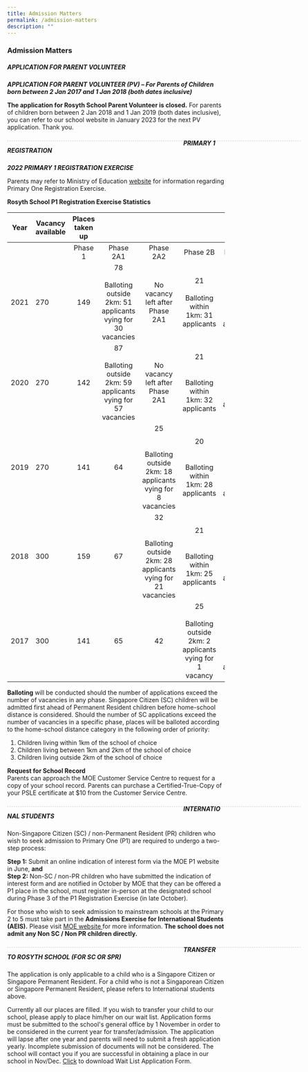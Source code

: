 ```yaml
---
title: Admission Matters
permalink: /admission-matters
description: ""
---
```

### Admission Matters

##### APPLICATION FOR PARENT VOLUNTEER  


***APPLICATION FOR PARENT VOLUNTEER (PV) – For Parents of Children born between 2 Jan 2017 and 1 Jan 2018 (both dates inclusive)***

**The application for Rosyth School Parent Volunteer is closed.** For parents of children born between 2 Jan 2018 and 1 Jan 2019 (both dates inclusive), you can refer to our school website in January 2023 for the next PV application. Thank you.

<div style="line-height: 19.6px; width: 408px; float: left;"><div style="margin-top: 8px; margin-bottom: 8px; line-height: 19.6px; width: 680px; border-bottom: 1px dashed rgb(204, 204, 204); height: 1px; clear: both;"></div></div>

##### PRIMARY 1 REGISTRATION

***2022 PRIMARY 1 REGISTRATION EXERCISE***

Parents may refer to Ministry of Education [website](https://www.moe.gov.sg/primary/p1-registration/registration-phases-key-dates) for information regarding Primary One Registration Exercise.  


**Rosyth School P1 Registration Exercise Statistics**

| Year | Vacancy available | Places taken up |  |  |  |  |
|---|---|:---:|:---:|:---:|:---:|:---:|
|   |   | Phase 1 | Phase 2A1 | Phase 2A2 | Phase 2B | Phase 2C |
| 2021 | 270 | 149 | 78<br> <br>Balloting outside 2km: 51 applicants  vying for 30 vacancies |  No<br>vacancy left after Phase 2A1 | 21<br> <br>Balloting within 1km: 31 applicants | 22<br> <br>Balloting within 1km: 99 applicants |
| 2020 | 270  |  142 |  87<br><br>Balloting outside 2km: 59 applicants vying for 57 vacancies |  No<br>vacancy left after Phase 2A1 |  21<br><br><br>Balloting within 1km: 32 applicants | 20 <br><br>Balloting within 1km: 93 applicants  |
|  2019 | 270  |  141 | 64  |  25<br><br><br>Balloting outside 2km: 18 applicants vying for 8 vacancies |  20<br><br><br>Balloting within 1km: 28 applicants |  20<br><br><br>Balloting within 1km: 76 applicants |
|  2018 | 300  | 159  | 67  |  32<br><br><br>Balloting outside 2km: 28 applicants vying for 21 vacancies |  21<br><br><br>Balloting within 1km: 25 applicants | 21 <br><br>Balloting within 1km: 100 applicants |
|  2017 | 300  | 141  | 65  |  42 | 25<br><br>Balloting outside 2km: 2 applicants vying for 1 vacancy   | 27  <br><br><br>Balloting within 1km: 86 applicants |

**Balloting** will be conducted should the number of applications exceed the number of vacancies in any phase. Singapore Citizen (SC) children will be admitted first ahead of Permanent Resident children before home-school distance is considered. Should the number of SC applications exceed the number of vacancies in a specific phase, places will be balloted according to the home-school distance category in the following order of priority: 
1)  Children living within 1km of the school of choice 
2) Children living between 1km and 2km of the school of choice 
3) Children living outside 2km of the school of choice 


**Request for School Record** <br>
Parents can approach the MOE Customer Service Centre to request for a copy of your school record. Parents can purchase a Certified-True-Copy of your PSLE certificate at $10 from the Customer Service Centre.

<div style="line-height: 19.6px; width: 408px; float: left;"><div style="margin-top: 8px; margin-bottom: 8px; line-height: 19.6px; width: 680px; border-bottom: 1px dashed rgb(204, 204, 204); height: 1px; clear: both;"></div></div>

##### INTERNATIONAL STUDENTS

Non-Singapore Citizen (SC) / non-Permanent Resident (PR) children who wish to seek admission to Primary One (P1) are required to undergo a two-step process:

**Step 1:** Submit an online indication of interest form via the MOE P1 website in June, **and** <br>
**Step 2:** Non-SC / non-PR children who have submitted the indication of interest form and are notified in October by MOE that they can be offered a P1 place in the school, must register in-person at the designated school during Phase 3 of the P1 Registration Exercise (in late October). 

For those who wish to seek admission to mainstream schools at the Primary 2 to 5 must take part in the **Admissions Exercise for International Students (AEIS).** Please visit [MOE website ](https://www.moe.gov.sg/admissions/international-students) for more information. **The school does not admit any Non SC / Non PR children directly.**

<div style="line-height: 19.6px; width: 408px; float: left;"><div style="margin-top: 8px; margin-bottom: 8px; line-height: 19.6px; width: 680px; border-bottom: 1px dashed rgb(204, 204, 204); height: 1px; clear: both;"></div></div>

##### TRANSFER TO ROSYTH SCHOOL (FOR SC OR SPR)

The application is only applicable to a child who is a Singapore Citizen or Singapore Permanent Resident. For a child who is not a Singaporean Citizen or Singapore Permanent Resident, please refers to International students above. 

Currently all our places are filled. If you wish to transfer your child to our school, please apply to place him/her on our wait list. Application forms must be submitted to the school's general office by 1 November in order to be considered in the current year for transfer/admission. The application will lapse after one year and parents will need to submit a fresh application yearly. Incomplete submission of documents will not be considered. The school will contact you if you are successful in obtaining a place in our school in Nov/Dec. [Click](https://rosyth-moe-edu-sg-admin.cwp.sg/qql/slot/u178/Sub%20pages/For%20Parents/Forms/Wait%20List%20Application%20Form.pdf) to download Wait List Application Form.